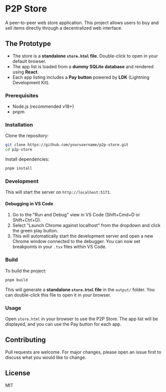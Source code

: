 # P2P Store

A peer-to-peer web store application. This project allows users to buy and sell items directly through a decentralized web interface.

## The Prototype

- The store is a **standalone `store.html` file**. Double-click to open in your default browser.
- The app list is loaded from a **dummy SQLite database** and rendered using **React**.
- Each app listing includes a **Pay button** powered by **LDK** (Lightning Development Kit).

### Prerequisites

- Node.js (recommended v18+)
- pnpm

### Installation

Clone the repository:

```bash
git clone https://github.com/yourusername/p2p-store.git
cd p2p-store
```

Install dependencies:

```bash
pnpm install
```

### Development

This will start the server on `http://localhost:5173`.

#### Debugging in VS Code

1.  Go to the "Run and Debug" view in VS Code (Shift+Cmd+D or Shift+Ctrl+D).
2.  Select "Launch Chrome against localhost" from the dropdown and click the green play button.
3.  This will automatically start the development server and open a new Chrome window connected to the debugger. You can now set breakpoints in your `.tsx` files within VS Code.

### Build

To build the project:

```bash
pnpm build
```

This will generate a **standalone `store.html` file** in the `output/` folder. You can double-click this file to open it in your browser.

### Usage

Open `store.html` in your browser to use the P2P Store. The app list will be displayed, and you can use the Pay button for each app.

## Contributing

Pull requests are welcome. For major changes, please open an issue first to discuss what you would like to change.

## License

MIT
